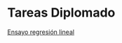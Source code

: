 # Tareas Diplomado

[Ensayo regresión lineal](https://nbviewer.jupyter.org/github/judgiraldoot/diplomadoIAML/blob/main/Regresi%C3%B3n%20Lineal.ipynb)
